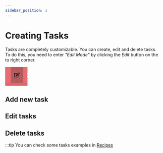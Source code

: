 ```yaml
---
sidebar_position: 2
---
```


# Creating Tasks
Tasks are completely customizable. You can create, edit and delete tasks. To do this, you need to enter _"Edit Mode"_ by clicking the _Edit_ button on the to right corner.

![Edit Button](/img/docs/edit_button.png)

## Add new task


## Edit tasks

## Delete tasks





:::tip
You can check some tasks examples in [Recipes](/docs/recipes/what-are-recipes)
